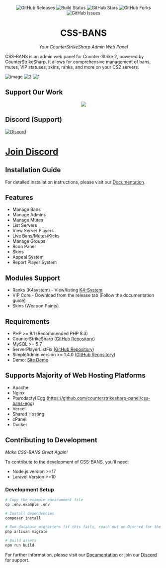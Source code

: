 <div align="center">

![GitHub Releases](https://img.shields.io/github/downloads/counterstrikesharp-panel/css-bans/total)
![Build Status](https://github.com/counterstrikesharp-panel/css-bans/actions/workflows/main.yml/badge.svg)
![GitHub Stars](https://img.shields.io/github/stars/counterstrikesharp-panel/css-bans)
![GitHub Forks](https://img.shields.io/github/forks/counterstrikesharp-panel/css-bans)
![GitHub Issues](https://img.shields.io/github/issues/counterstrikesharp-panel/css-bans)

# CSS-BANS
*Your CounterStrikeSharp Admin Web Panel*

</div>

CSS-BANS is an admin web panel for Counter-Strike 2, powered by CounterStrikeSharp. It allows for comprehensive management of bans, mutes, VIP statuses, skins, ranks, and more on your CS2 servers.

![image](https://github.com/counterstrikesharp-panel/css-bans/assets/11420858/5414048c-df6b-48c0-b23e-0e6aea613bc9)
![2](https://github.com/counterstrikesharp-panel/css-bans/assets/11420858/e0d9d5d0-f317-43ba-89a5-7dc1f593693d)
![1](https://github.com/counterstrikesharp-panel/css-bans/assets/11420858/761f6764-4f4e-4271-bb5c-3f685e873b7d)

## Support Our Work

<div align="center">
<a href="https://buymeacoffee.com/hobsrkm">
<img src="https://img.buymeacoffee.com/button-api/?text=Support Me&emoji=☕&slug=hobsrkm&button_colour=FF5F5F&font_colour=ffffff&font_family=Inter&outline_colour=000000&coffee_colour=FFDD00" />
</a>
</div>

## Discord (Support)
[![Discord](https://discordapp.com/api/guilds/1236186810405883904/widget.png?style=banner2)](https://discord.gg/fwg5DKZYqV)
# [Join Discord](https://discord.gg/fwg5DKZYqV)

## Installation Guide
For detailed installation instructions, please visit our [Documentation](https://docs.cssbans.online).

## Features
- Manage Bans
- Manage Admins
- Manage Mutes
- List Servers
- View Server Players
- Live Bans/Mutes/Kicks
- Manage Groups
- Rcon Panel
- Skins
- Appeal System
- Report Player System

## Modules Support
- Ranks (K4system) - View/listing [K4-System](https://github.com/K4ryuu/K4-System)
- VIP Core - Download from the release tab (Follow the documentation guide)
- Skins (Weapon Paints)

## Requirements
- PHP >= 8.1 (Recommended PHP 8.3)
- CounterStrikeSharp ([GitHub Repository](https://github.com/roflmuffin/CounterStrikeSharp))
- MySQL >= 5.7
- ServerPlayerListFix ([GitHub Repository](https://github.com/Source2ZE/ServerListPlayersFix))
- SimpleAdmin version >= 1.4.0 ([GitHub Repository](https://github.com/daffyyyy/CS2-SimpleAdmin))
- Demo: [Site Demo](https://cssbans.online/)

## Supports Majority of Web Hosting Platforms
- Apache
- Nginx
- Pterodactyl Egg (https://github.com/counterstrikesharp-panel/css-bans-egg)
- Vercel
- Shared Hosting
- cPanel
- Docker

## Contributing to Development

*Make CSS-BANS Great Again!*

To contribute to the development of CSS-BANS, you'll need:

- Node.js version >=17
- Laravel Version >=10

### Development Setup

```bash
# Copy the example environment file
cp .env.example .env

# Install dependencies
composer install

# Run database migrations (if this fails, reach out on Discord for the database dump)
php artisan migrate

# Build assets
npm run build
```

For further information, please visit our [Documentation](https://docs.cssbans.online) or join our [Discord](https://discord.gg/fwg5DKZYqV) for support.
